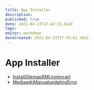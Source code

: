 ```yaml
---
title: App Installer
description: 
published: true
date: 2021-04-23T17:42:15.614Z
tags: 
editor: markdown
dateCreated: 2021-04-23T17:35:01.383Z
---
```


# App Installer

- [InstallSitemapXMLinzencart](/ThirdPartyPanelsApplicationSoftwares/AppInstaller/InstallSitemapXMLinzencart)
- [MediawikiManualupdatingError](/ThirdPartyPanelsApplicationSoftwares/AppInstaller/MediawikiManualupdatingError)
